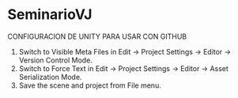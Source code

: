 # SeminarioVJ

CONFIGURACION DE UNITY PARA USAR CON GITHUB

1. Switch to Visible Meta Files in Edit → Project Settings → Editor → Version Control Mode.
2. Switch to Force Text in Edit → Project Settings → Editor → Asset Serialization Mode.
3. Save the scene and project from File menu.
